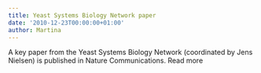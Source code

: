 ```yaml
---
title: Yeast Systems Biology Network paper
date: '2010-12-23T00:00:00+01:00'
author: Martina
---
```

A key paper from the Yeast Systems Biology Network (coordinated by Jens Nielsen) is published in Nature Communications. Read more
